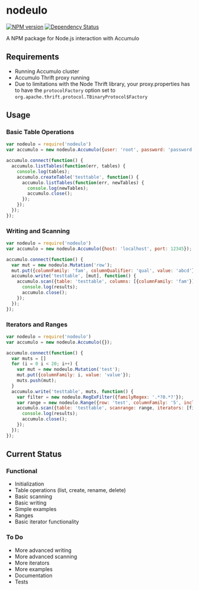 # nodeulo

[![NPM version](https://badge.fury.io/js/nodeulo.png)](http://badge.fury.io/js/nodeulo)
[![Dependency Status](https://gemnasium.com/christopheroneal/nodeulo.png)](https://gemnasium.com/christopheroneal/nodeulo)

A NPM package for Node.js interaction with Accumulo

## Requirements

* Running Accumulo cluster
* Accumulo Thrift proxy running
 * Due to limitations with the Node Thrift library, your proxy.properties has to have the `protocolFactory` option set to `org.apache.thrift.protocol.TBinaryProtocol$Factory`

## Usage

### Basic Table Operations
```javascript
var nodeulo = require('nodeulo')
var accumulo = new nodeulo.Accumulo({user: 'root', password: 'password'});

accumulo.connect(function() {
  accumulo.listTables(function(err, tables) {
    console.log(tables);
    accumulo.createTable('testtable', function() {
      accumulo.listTables(function(err, newTables) {
        console.log(newTables);
        accumulo.close();
      });
    });
  });
});
```

### Writing and Scanning
```javascript
var nodeulo = require('nodeulo')
var accumulo = new nodeulo.Accumulo({host: 'localhost', port: 12345});

accumulo.connect(function() {
  var mut = new nodeulo.Mutation('row');
  mut.put({columnFamily: 'fam', columnQualifier: 'qual', value: 'abcd'});
  accumulo.write('testtable', [mut], function() {
    accumulo.scan({table: 'testtable', columns: [{columnFamily: 'fam'}], function(err, results) {
      console.log(results);
      accumulo.close();
    });
  });
});
```

### Iterators and Ranges
```javascript
var nodeulo = require('nodeulo')
var accumulo = new nodeulo.Accumulo({});

accumulo.connect(function() {
  var muts = []
  for (i = 0 i < 20; i++) {
    var mut = new nodeulo.Mutation('test');
    mut.put({columnFamily: i, value: 'value'});
    muts.push(mut);
  }
  accumulo.write('testtable', muts, function() {
    var filter = new nodeulo.RegExFilter({familyRegex: '.*?0.*?'});
    var range = new nodeulo.Range({row: 'test', columnFamily: '5', include: true}, {row: 'test', columnFamily: '15', include: false});
    accumulo.scan({table: 'testtable', scanrange: range, iterators: [filter]}, function(err, results) {
      console.log(results);
      accumulo.close();
    });
  });
});
```

## Current Status

### Functional

* Initialization
* Table operations (list, create, rename, delete)
* Basic scanning
* Basic writing
* Simple examples
* Ranges
* Basic iterator functionality

### To Do

* More advanced writing
* More advanced scanning
* More iterators
* More examples
* Documentation
* Tests
